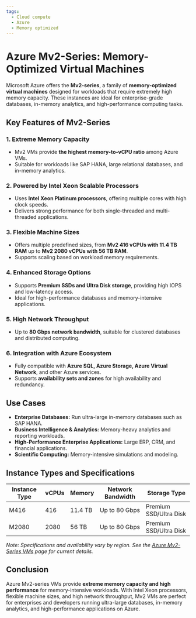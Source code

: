 ```yaml
---
tags:
  - Cloud compute
  - Azure
  - Memory optimized
---
```


# Azure Mv2-Series: Memory-Optimized Virtual Machines

Microsoft Azure offers the **Mv2-series**, a family of **memory-optimized virtual machines** designed for workloads that require extremely high memory capacity. These instances are ideal for enterprise-grade databases, in-memory analytics, and high-performance computing tasks.

## Key Features of Mv2-Series

### 1. **Extreme Memory Capacity**

* Mv2 VMs provide **the highest memory-to-vCPU ratio** among Azure VMs.
* Suitable for workloads like SAP HANA, large relational databases, and in-memory analytics.

### 2. **Powered by Intel Xeon Scalable Processors**

* Uses **Intel Xeon Platinum processors**, offering multiple cores with high clock speeds.
* Delivers strong performance for both single-threaded and multi-threaded applications.

### 3. **Flexible Machine Sizes**

* Offers multiple predefined sizes, from **Mv2 416 vCPUs with 11.4 TB RAM** up to **Mv2 2080 vCPUs with 56 TB RAM**.
* Supports scaling based on workload memory requirements.

### 4. **Enhanced Storage Options**

* Supports **Premium SSDs and Ultra Disk storage**, providing high IOPS and low-latency access.
* Ideal for high-performance databases and memory-intensive applications.

### 5. **High Network Throughput**

* Up to **80 Gbps network bandwidth**, suitable for clustered databases and distributed computing.

### 6. **Integration with Azure Ecosystem**

* Fully compatible with **Azure SQL, Azure Storage, Azure Virtual Network**, and other Azure services.
* Supports **availability sets and zones** for high availability and redundancy.

## Use Cases

* **Enterprise Databases:** Run ultra-large in-memory databases such as SAP HANA.
* **Business Intelligence & Analytics:** Memory-heavy analytics and reporting workloads.
* **High-Performance Enterprise Applications:** Large ERP, CRM, and financial applications.
* **Scientific Computing:** Memory-intensive simulations and modeling.

## Instance Types and Specifications

| Instance Type | vCPUs | Memory  | Network Bandwidth | Storage Type           |
| ------------- | ----- | ------- | ----------------- | ---------------------- |
| M416          | 416   | 11.4 TB | Up to 80 Gbps     | Premium SSD/Ultra Disk |
| M2080         | 2080  | 56 TB   | Up to 80 Gbps     | Premium SSD/Ultra Disk |

*Note: Specifications and availability vary by region. See the [Azure Mv2-Series VMs](https://learn.microsoft.com/en-us/azure/virtual-machines/mv2-series) page for current details.*

## Conclusion

Azure Mv2-series VMs provide **extreme memory capacity and high performance** for memory-intensive workloads. With Intel Xeon processors, flexible machine sizes, and high network throughput, Mv2 VMs are perfect for enterprises and developers running ultra-large databases, in-memory analytics, and high-performance applications on Azure.
